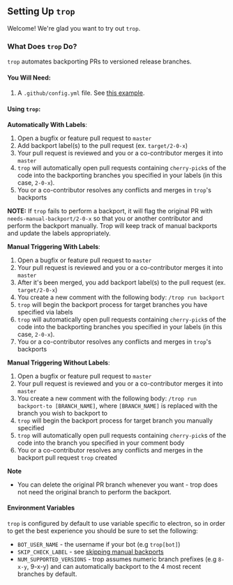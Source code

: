 ## Setting Up `trop`

Welcome! We're glad you want to try out `trop`.

### What Does `trop` Do?

`trop` automates backporting PRs to versioned release branches.

#### You Will Need:

1. A `.github/config.yml` file. See [this example](.example.config).

#### Using `trop`:

**Automatically With Labels**:
1. Open a bugfix or feature pull request to `master`
2. Add backport label(s) to the pull request (ex. `target/2-0-x`)
3. Your pull request is reviewed and you or a co-contributor merges it into `master`
4. `trop` will automatically open pull requests containing `cherry-pick`s of the code into the backporting branches you specified in your labels (in this case, `2-0-x`).
5. You or a co-contributor resolves any conflicts and merges in `trop`'s backports

**NOTE:** If `trop` fails to perform a backport, it will flag the original PR with `needs-manual-backport/2-0-x`
so that you or another contributor and perform the backport manually.  Trop will keep track of manual backports
and update the labels appropriately.

**Manual Triggering With Labels**:
1. Open a bugfix or feature pull request to `master`
2. Your pull request is reviewed and you or a co-contributor merges it into `master`
3. After it's been merged, you add backport label(s) to the pull request (ex. `target/2-0-x`)
4. You create a new comment with the following body: `/trop run backport`
5. `trop` will begin the backport process for target branches you have specified via labels
6. `trop` will automatically open pull requests containing `cherry-pick`s of the code into the backporting branches you specified in your labels (in this case, `2-0-x`).
7. You or a co-contributor resolves any conflicts and merges in `trop`'s backports

**Manual Triggering Without Labels**:
1. Open a bugfix or feature pull request to `master`
2. Your pull request is reviewed and you or a co-contributor merges it into `master`
3. You create a new comment with the following body: `/trop run backport-to [BRANCH_NAME]`, where `[BRANCH_NAME]` is replaced with the branch you wish to backport to
4. `trop` will begin the backport process for target branch you manually specified
5. `trop` will automatically open pull requests containing `cherry-pick`s of the code into the branch you specified in your comment body
5. You or a co-contributor resolves any conflicts and merges in the backport pull request `trop` created

**Note**
  - You can delete the original PR branch whenever you want - trop does not need the original branch to perform the backport.

#### Environment Variables

`trop` is configured by default to use variable specific to electron, so in order to get the best experience you should be sure to set the following:

* `BOT_USER_NAME` - the username if your bot (e.g `trop[bot]`)
* `SKIP_CHECK_LABEL` - see [skipping manual backports](docs/manual-backports.md)
* `NUM_SUPPORTED_VERSIONS` - trop assumes numeric branch prefixes (e.g `8-x-y`, 9-x-y) and can automatically backport to the 4 most recent branches by default.